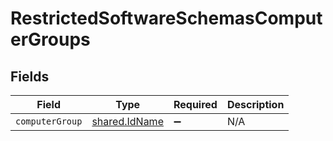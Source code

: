 # RestrictedSoftwareSchemasComputerGroups


## Fields

| Field                                          | Type                                           | Required                                       | Description                                    |
| ---------------------------------------------- | ---------------------------------------------- | ---------------------------------------------- | ---------------------------------------------- |
| `computerGroup`                                | [shared.IdName](../../models/shared/idname.md) | :heavy_minus_sign:                             | N/A                                            |